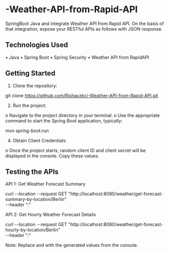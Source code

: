 # -Weather-API-from-Rapid-API
SpringBoot Java and integrate Weather API from Rapid API. On the basis of that integration, expose your RESTful APIs as follows with JSON response.

## Technologies Used

•	Java
•	Spring Boot
•	Spring Security
•	Weather API from RapidAPI

## Getting Started

1.	Clone the repository:

git clone https://github.com/Rishavzkc/-Weather-API-from-Rapid-API.git

2.	Run the project:

o	Navigate to the project directory in your terminal.
o	Use the appropriate command to start the Spring Boot application, typically:

mvn spring-boot:run


4.	Obtain Client Credentials:

o	Once the project starts, random client ID and client secret will be displayed in the console. Copy these values.

## Testing the APIs

API 1: Get Weather Forecast Summary

curl --location --request GET "http://localhost:8080/weather/get-forecast-summary-by-location/Berlin" \
--header "<client-id>:<client-secret>"

API 2: Get Hourly Weather Forecast Details

curl --location --request GET "http://localhost:8080/weather/get-forecast-hourly-by-location/Berlin" \
--header  "<client-id>:<client-secret>"

Note: Replace <client-id> and <client-secret> with the generated values from the console.


